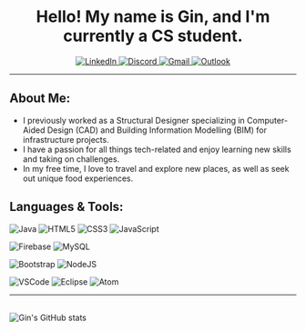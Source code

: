 <div align="center">
  <h1>Hello! My name is Gin, and I'm currently a CS student.</h1>
    <a href="https://www.linkedin.com/in/gin-lu-88604/">
      <img src="https://img.shields.io/badge/-LinkedIn-blue?style=flat&logo=Linkedin&logoColor=white" alt="LinkedIn">
    </a>
    <a href="https://discordapp.com/users/694435388357476404">
      <img src="https://img.shields.io/badge/-Discord-lightgrey?logo=discord&logoColor=white(https://discordapp.com/users/694435388357476404)" alt="Discord">
    </a>
    <a href="mailto:ginlu7324@gmail.com">
      <img src="https://img.shields.io/badge/-Gmail-c14438?style=flat&logo=Gmail&logoColor=white" alt="Gmail">
    </a>
    <a href="mailto:ginlu7324@outlook.com">
      <img src="https://img.shields.io/badge/-Outlook-0078D4?style=flat&logo=Microsoft-Outlook&logoColor=white" alt="Outlook">
    </a>
</div>

<hr />

## About Me:

  <ul>
    <li>I previously worked as a Structural Designer specializing in Computer-Aided Design (CAD) and Building Information Modelling (BIM) for infrastructure projects.</li>
    <li>I have a passion for all things tech-related and enjoy learning new skills and taking on challenges.</li>
    <li>In my free time, I love to travel and explore new places, as well as seek out unique food experiences.</li>
  </ul>

## Languages & Tools:

![Java](https://img.shields.io/badge/Java-ED8B00?style=for-the-badge&logo=openjdk&logoColor=white)
![HTML5](https://img.shields.io/badge/HTML-239120?style=for-the-badge&logo=html5&logoColor=white)
![CSS3](https://img.shields.io/badge/css3-%231572B6.svg?style=for-the-badge&logo=css3&logoColor=white)
![JavaScript](https://img.shields.io/badge/javascript-%23323330.svg?style=for-the-badge&logo=javascript&logoColor=%23F7DF1E)

![Firebase](https://img.shields.io/badge/firebase-%23039BE5.svg?style=for-the-badge&logo=firebase)
![MySQL](https://img.shields.io/badge/MySQL-005C84?style=for-the-badge&logo=mysql&logoColor=white)

![Bootstrap](https://img.shields.io/badge/bootstrap-%23563D7C.svg?style=for-the-badge&logo=bootstrap&logoColor=white)
![NodeJS](https://img.shields.io/badge/node.js-6DA55F?style=for-the-badge&logo=node.js&logoColor=white)

![VSCode](https://img.shields.io/badge/Visual_Studio-5C2D91?style=for-the-badge&logo=visual%20studio&logoColor=white)
![Eclipse](https://img.shields.io/badge/Eclipse-2C2255?style=for-the-badge&logo=eclipse&logoColor=white)
![Atom](https://img.shields.io/badge/Atom-66595C?style=for-the-badge&logo=Atom&logoColor=white)

  <hr />
  <br />

  <!-- GitHub README stats (https://github.com/anuraghazra/github-readme-stats) -->
  <img src="https://github-readme-stats.vercel.app/api?username=glu16&theme=dark" alt="Gin's GitHub stats">
